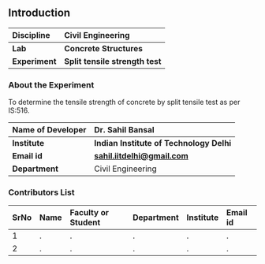 ## Introduction

<b>Discipline | <b>Civil Engineering
:--|:--|
<b> Lab | <b> Concrete Structures
<b> Experiment|     <b> Split tensile strength test

### About the Experiment 

To determine the tensile strength of concrete by split tensile test as per IS:516.

<b>Name of Developer | <b> Dr. Sahil Bansal 
:--|:--|
<b> Institute | <b>  Indian Institute of Technology Delhi
<b> Email id|     <b>  sahil.iitdelhi@gmail.com
<b> Department |  Civil Engineering

### Contributors List

SrNo | Name | Faculty or Student | Department| Institute | Email id
:--|:--|:--|:--|:--|:--|
1 | . | . | . | . | .
2 | . | . | . | . | .

